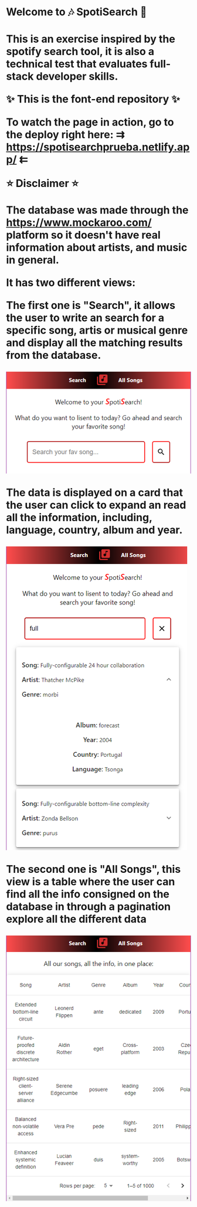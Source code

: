 
<h1> Welcome to 🎶 SpotiSearch 🔎 <h1>

This is an exercise inspired by the spotify search tool, it is also a technical test that evaluates full-stack developer skills.

✨ This is the font-end repository ✨

To watch the page in action, go to the deploy right here:
⇉   https://spotisearchprueba.netlify.app/    ⇇

⭐ Disclaimer ⭐

The database was made through the https://www.mockaroo.com/ platform so it doesn't have real information about artists, and music in general.


It has two different views:

The first one is "Search", it allows the user to write an search for a specific song, artis or musical genre and display all the matching results from the database.


<img src="./public/rm1.png">



The data is displayed on a card that the user can click to expand an read all the information, including, language, country, album and year.


<img src="./public/rm2.png">



The second one is "All Songs", this view is a table where the user can find all the info consigned on the database in through a pagination explore all the different data


<img src="./public/rm3.png">
